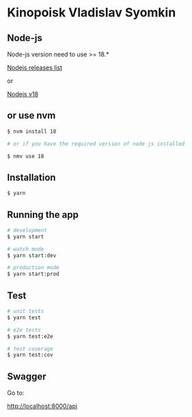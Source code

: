 # Kinopoisk Vladislav Syomkin

## Node-js

Node-js version need to use >= 18.\*

[Nodejs releases list](https://nodejs.org/en/download/releases/)

or

[Nodejs v18](https://nodejs.org/download/release/v18.12.1/)

## or use nvm

```bash
$ nvm install 18

# or if you have the required version of node js installed

$ nmv use 18
```

## Installation

```bash
$ yarn
```

## Running the app

```bash
# development
$ yarn start

# watch mode
$ yarn start:dev

# production mode
$ yarn start:prod
```

## Test

```bash
# unit tests
$ yarn test

# e2e tests
$ yarn test:e2e

# test coverage
$ yarn test:cov
```

## Swagger

Go to:

[http://localhost:8000/api](http://localhost:8000/api)
